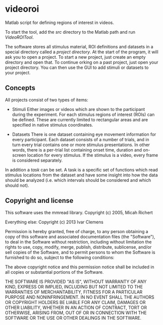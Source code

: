videoroi
========

Matlab script for defining regions of interest in videos.

To start the tool, add the _src_ directory to the Matlab path and run _VideoROITool_.
 
The software stores all stimulus material, ROI definitions and datasets in a special directory called a _project directory_. At the start of the program, it will ask you to open a project. To start a new project, just create an empty directory and open that. To continue orking on a past project, just open your project directory. You can then use the GUI to add stimuli or datasets to your project.


Concepts
--------

All projects consist of two types of items:
 * Stimuli
   Either images or videos which are shown to the participant during the experiment. For each stimulus regions of interest (ROIs) can be defined. These are currently limited to rectangular areas and are specified in native stimulus coordinates.

 * Datasets
   There is one dataset containing eye movement information for every participant. Each dataset consists of a number of trials, and in turn every trial contains one or more stimulus presentations. In other words, there is a per-trial list containing onset time, duration and on-screen location for every stimulus. If the stimulus is a video, every frame is considered separately.

In addition a _task_ can be set. A task is a specific set of functions which read stimulus locations from the dataset and have some insight into how the data should be analyzed (i.e. which intervals should be considered and which should not).


Copyright and license
---------------------

This software uses the mmread library.
Copyright (c) 2005, Micah Richert

Everything else:
Copyright (c) 2013 Ivar Clemens

Permission is hereby granted, free of charge, to any person obtaining a copy
of this software and associated documentation files (the "Software"), to deal
in the Software without restriction, including without limitation the rights
to use, copy, modify, merge, publish, distribute, sublicense, and/or sell
copies of the Software, and to permit persons to whom the Software is
furnished to do so, subject to the following conditions:

The above copyright notice and this permission notice shall be included in
all copies or substantial portions of the Software.

THE SOFTWARE IS PROVIDED "AS IS", WITHOUT WARRANTY OF ANY KIND, EXPRESS OR
IMPLIED, INCLUDING BUT NOT LIMITED TO THE WARRANTIES OF MERCHANTABILITY,
FITNESS FOR A PARTICULAR PURPOSE AND NONINFRINGEMENT. IN NO EVENT SHALL THE
AUTHORS OR COPYRIGHT HOLDERS BE LIABLE FOR ANY CLAIM, DAMAGES OR OTHER
LIABILITY, WHETHER IN AN ACTION OF CONTRACT, TORT OR OTHERWISE, ARISING FROM,
OUT OF OR IN CONNECTION WITH THE SOFTWARE OR THE USE OR OTHER DEALINGS IN
THE SOFTWARE.
